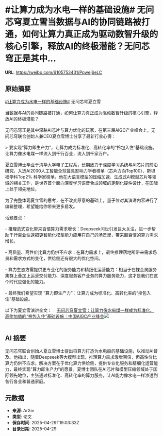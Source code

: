# #让算力成为水电一样的基础设施# 无问芯穹夏立雪当数据与AI的协同链路被打通，如何让算力真正成为驱动数智升级的核心引擎，释放AI的终极潜能？无问芯穹正是其中...

**URL**: https://weibo.com/6105753431/Ppwej6eLC

## 原始摘要

<a href="https://m.weibo.cn/search?containerid=231522type%3D1%26t%3D10%26q%3D%23%E8%AE%A9%E7%AE%97%E5%8A%9B%E6%88%90%E4%B8%BA%E6%B0%B4%E7%94%B5%E4%B8%80%E6%A0%B7%E7%9A%84%E5%9F%BA%E7%A1%80%E8%AE%BE%E6%96%BD%23&amp;extparam=%23%E8%AE%A9%E7%AE%97%E5%8A%9B%E6%88%90%E4%B8%BA%E6%B0%B4%E7%94%B5%E4%B8%80%E6%A0%B7%E7%9A%84%E5%9F%BA%E7%A1%80%E8%AE%BE%E6%96%BD%23" data-hide=""><span class="surl-text">#让算力成为水电一样的基础设施#</span></a> 无问芯穹夏立雪<br><br>当数据与AI的协同链路被打通，如何让算力真正成为驱动数智升级的核心引擎，释放AI的终极潜能？<br><br>无问芯穹正是其中深耕AI芯片与算力优化的玩家，在第三届AIGC产业峰会上，无问芯穹联合创始人兼CEO夏立雪博士分享了最新行业心得：<br><br>&gt; 要实现“算力即生产力”，让算力成为标准化、高转化率的“拎包入住”基础设施。让算力像水电煤一样流入到千行百业，流入到千家万户。<br><br>夏立雪博士毕业于清华大学电子工程系，长期致力于深度学习系统与AI芯片的前沿研究，入选AI2000人工智能全球最具影响力学者榜单（芯片方向Top100）、斯坦福学科Top2% 科学家榜单。他在大语言模型的压缩加速、生成式AI模型芯片等领域的相关工作，是世界首个面向深度学习语音合成领域的定制化硬件设计，在国际上处于领先地位。<br><br>为了完整体现夏立雪的思考，在不改变原意的基础上，量子位对其演讲内容进行了编辑整理，希望能给你带来更多启发。<br><br>话题要点：<br><br>- 推理范式变化带来百倍算力需求增长：Deepseek问世引发巨大关注，进一步帮助千行百业快速把更智能化模型能力应用在自己的场景里，带来超百倍的算力需求增长。<br><br>- 高质量、高性价比算力仍供不应求：在算力需求上，最终推理落地所带来需求场景和需求方式的变化，供给侧还有很大的优化空间。<br><br>- 算力生态方需提供更专业化的服务能力和精细化运营能力：相当于在裸金属服务集群上叠加上运营交付能力、深度服务客户业务的算力服务能力，这才是我们在这个时代应强化的能力。<br><br>- 最终我们希望实现 “算力即生产力”：让算力成为标准化、高转化率的“拎包入住”基础设施。<br><br>以下为夏立雪演讲全文：<a href="https://weibo.cn/sinaurl?u=https%3A%2F%2Fmp.weixin.qq.com%2Fs%2Fg0WghQpe2TKjGSJXeg-SzQ" data-hide=""><span class="url-icon"><img style="width: 1rem;height: 1rem" src="https://h5.sinaimg.cn/upload/2015/09/25/3/timeline_card_small_web_default.png" referrerpolicy="no-referrer"></span><span class="surl-text">无问芯穹夏立雪：让算力像水电煤一样成为标准化、高附加值的“拎包入住”基础设施｜中国AIGC产业峰会</span></a><img style="" src="https://tvax2.sinaimg.cn/large/006Fd7o3gy1i0xt7kaqpgj30zk0np4q4.jpg" referrerpolicy="no-referrer"><br><br>

## AI 摘要

无问芯穹联合创始人夏立雪博士提出将算力打造为水电般的基础设施，以推动AI普及。他指出，随着Deepseek等大模型出现，推理算力需求激增百倍，但高性价比算力仍供不应求。解决方案在于优化算力供给侧，提供专业化服务和精细化运营能力，最终实现"算力即生产力"的愿景。夏博士团队在AI芯片和模型压缩领域处于国际领先地位，主张通过标准化、高转化率的算力服务，让AI能力像水电一样渗透到各行各业和普通家庭。

## 元数据

- **来源**: ArXiv
- **类型**: 论文
- **保存时间**: 2025-04-29T19:03:33Z
- **目录日期**: 2025-04-29
